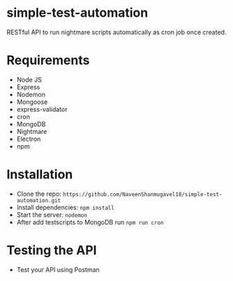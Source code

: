 # simple-test-automation
RESTful API to run nightmare scripts automatically as cron job once created.

# Requirements
- Node JS
- Express
- Nodemon
- Mongoose
- express-validator
- cron
- MongoDB
- Nightmare
- Electron
- npm

# Installation
- Clone the repo: `https://github.com/NaveenShanmugavel18/simple-test-automation.git`
- Install dependencies: `npm install`
- Start the server: `nodemon`
- After add testscripts to MongoDB run `npm run cron`

# Testing the API
- Test your API using Postman
